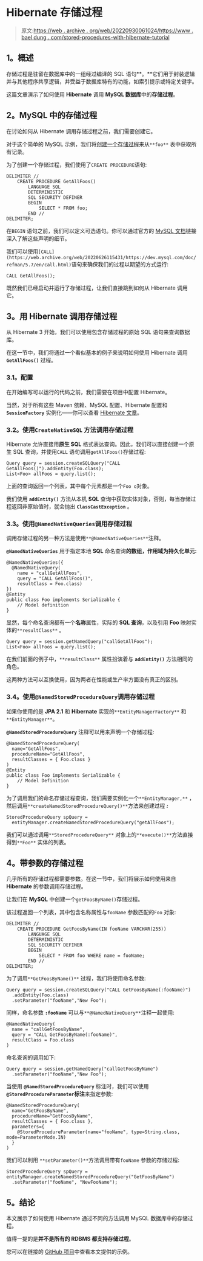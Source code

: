 # Hibernate 存储过程

> 原文:[https://web . archive . org/web/20220930061024/https://www . bael dung . com/stored-procedures-with-hibernate-tutorial](https://web.archive.org/web/20220930061024/https://www.baeldung.com/stored-procedures-with-hibernate-tutorial)

## **1。概述**

存储过程是驻留在数据库中的一组经过编译的 SQL 语句**。**它们用于封装逻辑并与其他程序共享逻辑，并受益于数据库特有的功能，如索引提示或特定关键字。

这篇文章演示了如何使用 **Hibernate** 调用 **MySQL 数据库**中的**存储过程**。

## **2。MySQL 中的存储过程**

在讨论如何从 Hibernate 调用存储过程之前，我们需要创建它。

对于这个简单的 MySQL 示例，我们将[创建一个存储过程](https://web.archive.org/web/20220626115431/https://dev.mysql.com/doc/refman/5.7/en/create-procedure.html)来从`**foo**` 表中获取所有记录。

为了创建一个存储过程，我们使用了`CREATE PROCEDURE`语句:

```
DELIMITER //
    CREATE PROCEDURE GetAllFoos()
        LANGUAGE SQL
        DETERMINISTIC
        SQL SECURITY DEFINER
        BEGIN
            SELECT * FROM foo;
        END //
DELIMITER;
```

在`BEGIN` 语句之前，我们可以定义可选语句。你可以通过官方的 [MySQL 文档](https://web.archive.org/web/20220626115431/https://dev.mysql.com/doc/refman/5.7/en/create-procedure.html)链接深入了解这些声明的细节。

我们可以使用`[CALL](https://web.archive.org/web/20220626115431/https://dev.mysql.com/doc/refman/5.7/en/call.html)`语句来确保我们的过程以期望的方式运行:

```
CALL GetAllFoos();
```

既然我们已经启动并运行了存储过程，让我们直接跳到如何从 Hibernate 调用它。

## **3。用 Hibernate** 调用存储过程

从 Hibernate 3 开始，我们可以使用包含存储过程的原始 SQL 语句来查询数据库。

在这一节中，我们将通过一个看似基本的例子来说明如何使用 Hibernate 调用 **`GetAllFoos()`** 过程。

### **3.1。配置**

在开始编写可以运行的代码之前，我们需要在项目中配置 Hibernate。

当然，对于所有这些 Maven 依赖、MySQL 配置、Hibernate 配置和 **`SessionFactory`** 实例化——你可以查看 [Hibernate 文章](/web/20220626115431/https://www.baeldung.com/hibernate-4-spring)。

### **3.2。使用`CreateNativeSQL` 方法**调用存储过程

Hibernate 允许直接用**原生 SQL** 格式表达查询。因此，我们可以直接创建一个原生 SQL 查询，并使用`CALL` 语句调用`getAllFoos()`存储过程:

```
Query query = session.createSQLQuery("CALL GetAllFoos()").addEntity(Foo.class);
List<Foo> allFoos = query.list(); 
```

上面的查询返回一个列表，其中每个元素都是一个`Foo o`对象。

我们使用 **`addEntity()`** 方法从本机 **SQL** 查询中获取实体对象，否则，每当存储过程返回非原始值时，就会抛出 **`ClassCastException`** 。

### **3.3。使用`@NamedNativeQueries`调用存储过程**

调用存储过程的另一种方法是使用`**@NamedNativeQueries**`注释。

**`@NamedNativeQueries`** 用于指定本地 **SQL** 命名查询**的数组，作用域为持久化单元:**

```
@NamedNativeQueries({ 
  @NamedNativeQuery(
    name = "callGetAllFoos", 
    query = "CALL GetAllFoos()", 
    resultClass = Foo.class) 
})
@Entity
public class Foo implements Serializable {
    // Model definition
}
```

显然，每个命名查询都有一个**名称**属性，实际的 **SQL 查询**，以及引用 **Foo** 映射实体的`**resultClass**` 。

```
Query query = session.getNamedQuery("callGetAllFoos");
List<Foo> allFoos = query.list();
```

在我们前面的例子中，`**resultClass**` 属性扮演着与 **`addEntity()`** 方法相同的角色。

这两种方法可以互换使用，因为两者在性能或生产率方面没有真正的区别。

### **3.4。使用`@NamedStoredProcedureQuery`调用存储过程**

如果你使用的是 **JPA 2.1** 和 **Hibernate** 实现的`**EntityManagerFactory**` 和`**EntityManager**`。

**`@NamedStoredProcedureQuery`** 注释可以用来声明一个存储过程:

```
@NamedStoredProcedureQuery(
  name="GetAllFoos",
  procedureName="GetAllFoos",
  resultClasses = { Foo.class }
)
@Entity
public class Foo implements Serializable {
    // Model Definition 
} 
```

为了调用我们的命名存储过程查询，我们需要实例化一个`**EntityManager,**` ，然后调用`**createNamedStoredProcedureQuery()**`方法来创建过程 ***:***

```
StoredProcedureQuery spQuery = 
  entityManager.createNamedStoredProcedureQuery("getAllFoos"); 
```

我们可以通过调用`**StoredProcedureQuery**` 对象上的`**execute()**`方法直接得到`**Foo**` 实体的列表。

## **4。带参数的存储过程**

几乎所有的存储过程都需要参数。在这一节中，我们将展示如何使用来自 **Hibernate** 的参数调用存储过程。

让我们在 **MySQL** 中创建一个`getFoosByName()`存储过程。

该过程返回一个列表，其中包含名称属性与`fooName` 参数匹配的`Foo` 对象:

```
DELIMITER //
    CREATE PROCEDURE GetFoosByName(IN fooName VARCHAR(255))
        LANGUAGE SQL
        DETERMINISTIC
        SQL SECURITY DEFINER
        BEGIN
            SELECT * FROM foo WHERE name = fooName;
        END //
DELIMITER;
```

为了调用`**GetFoosByName()**` 过程，我们将使用命名参数:

```
Query query = session.createSQLQuery("CALL GetFoosByName(:fooName)")
  .addEntity(Foo.class)
  .setParameter("fooName","New Foo");
```

同样，命名参数 **`:fooName`** 可以与`**@NamedNativeQuery**`注释一起使用:

```
@NamedNativeQuery(
  name = "callGetFoosByName", 
  query = "CALL GetFoosByName(:fooName)", 
  resultClass = Foo.class
)
```

命名查询的调用如下:

```
Query query = session.getNamedQuery("callGetFoosByName")
  .setParameter("fooName","New Foo");
```

当使用 **`@NamedStoredProcedureQuery`** 标注时，我们可以使用 **`@StoredProcedureParameter`标注**来指定参数:

```
@NamedStoredProcedureQuery(
  name="GetFoosByName",
  procedureName="GetFoosByName",
  resultClasses = { Foo.class },
  parameters={
    @StoredProcedureParameter(name="fooName", type=String.class, mode=ParameterMode.IN)
  }
) 
```

我们可以利用 `**setParameter()**`方法调用带有`fooName` 参数的存储过程:

```
StoredProcedureQuery spQuery = entityManager.createNamedStoredProcedureQuery("GetFoosByName")
  .setParameter("fooName", "NewFooName");
```

## **5。结论**

本文展示了如何使用 Hibernate 通过不同的方法调用 MySQL 数据库中的存储过程。

值得一提的是**并不是所有的 RDBMS 都支持存储过程**。

您可以在链接的 [GitHub 项目](https://web.archive.org/web/20220626115431/https://github.com/eugenp/tutorials/tree/master/persistence-modules/spring-data-jpa-query-2)中查看本文提供的示例。